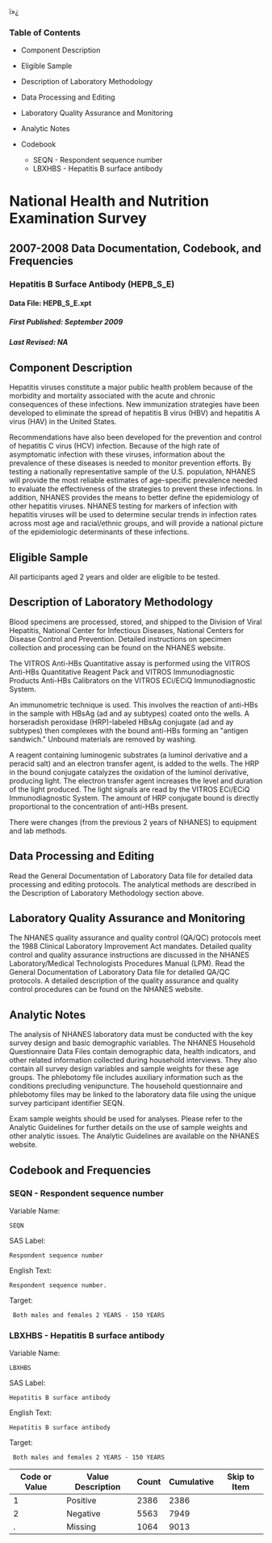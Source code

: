 ï»¿

### Table of Contents

  * Component Description
  * Eligible Sample
  * Description of Laboratory Methodology
  * Data Processing and Editing
  * Laboratory Quality Assurance and Monitoring
  * Analytic Notes
  * Codebook

    * SEQN - Respondent sequence number
    * LBXHBS - Hepatitis B surface antibody

# National Health and Nutrition Examination Survey

## 2007-2008 Data Documentation, Codebook, and Frequencies

### Hepatitis B Surface Antibody (HEPB_S_E)

####  Data File: HEPB_S_E.xpt

#####  First Published: September 2009

#####  Last Revised: NA

## Component Description

Hepatitis viruses constitute a major public health problem because of the
morbidity and mortality associated with the acute and chronic consequences of
these infections. New immunization strategies have been developed to eliminate
the spread of hepatitis B virus (HBV) and hepatitis A virus (HAV) in the
United States.

Recommendations have also been developed for the prevention and control of
hepatitis C virus (HCV) infection. Because of the high rate of asymptomatic
infection with these viruses, information about the prevalence of these
diseases is needed to monitor prevention efforts. By testing a nationally
representative sample of the U.S. population, NHANES will provide the most
reliable estimates of age-specific prevalence needed to evaluate the
effectiveness of the strategies to prevent these infections. In addition,
NHANES provides the means to better define the epidemiology of other hepatitis
viruses. NHANES testing for markers of infection with hepatitis viruses will
be used to determine secular trends in infection rates across most age and
racial/ethnic groups, and will provide a national picture of the epidemiologic
determinants of these infections.

## Eligible Sample

All participants aged 2 years and older are eligible to be tested.

## Description of Laboratory Methodology

Blood specimens are processed, stored, and shipped to the Division of Viral
Hepatitis, National Center for Infectious Diseases, National Centers for
Disease Control and Prevention. Detailed instructions on specimen collection
and processing can be found on the NHANES website.

The VITROS Anti-HBs Quantitative assay is performed using the VITROS Anti-HBs
Quantitative Reagent Pack and VITROS Immunodiagnostic Products Anti-HBs
Calibrators on the VITROS ECi/ECiQ Immunodiagnostic System.

An immunometric technique is used. This involves the reaction of anti-HBs in
the sample with HBsAg (ad and ay subtypes) coated onto the wells. A
horseradish peroxidase (HRP)-labeled HBsAg conjugate (ad and ay subtypes) then
complexes with the bound anti-HBs forming an "antigen sandwich." Unbound
materials are removed by washing.

A reagent containing luminogenic substrates (a luminol derivative and a
peracid salt) and an electron transfer agent, is added to the wells. The HRP
in the bound conjugate catalyzes the oxidation of the luminol derivative,
producing light. The electron transfer agent increases the level and duration
of the light produced. The light signals are read by the VITROS ECi/ECiQ
Immunodiagnostic System. The amount of HRP conjugate bound is directly
proportional to the concentration of anti-HBs present.

There were changes (from the previous 2 years of NHANES) to equipment and lab
methods.

## Data Processing and Editing

Read the General Documentation of Laboratory Data file for detailed data
processing and editing protocols. The analytical methods are described in the
Description of Laboratory Methodology section above.

## Laboratory Quality Assurance and Monitoring

The NHANES quality assurance and quality control (QA/QC) protocols meet the
1988 Clinical Laboratory Improvement Act mandates. Detailed quality control
and quality assurance instructions are discussed in the NHANES
Laboratory/Medical Technologists Procedures Manual (LPM). Read the General
Documentation of Laboratory Data file for detailed QA/QC protocols. A detailed
description of the quality assurance and quality control procedures can be
found on the NHANES website.

## Analytic Notes

The analysis of NHANES laboratory data must be conducted with the key survey
design and basic demographic variables. The NHANES Household Questionnaire
Data Files contain demographic data, health indicators, and other related
information collected during household interviews. They also contain all
survey design variables and sample weights for these age groups. The
phlebotomy file includes auxiliary information such as the conditions
precluding venipuncture. The household questionnaire and phlebotomy files may
be linked to the laboratory data file using the unique survey participant
identifier SEQN.

Exam sample weights should be used for analyses. Please refer to the Analytic
Guidelines for further details on the use of sample weights and other analytic
issues. The Analytic Guidelines are available on the NHANES website.

## Codebook and Frequencies

### SEQN - Respondent sequence number

Variable Name:

    SEQN
SAS Label:

    Respondent sequence number
English Text:

    Respondent sequence number.
Target:

     Both males and females 2 YEARS - 150 YEARS

### LBXHBS - Hepatitis B surface antibody

Variable Name:

    LBXHBS
SAS Label:

    Hepatitis B surface antibody
English Text:

    Hepatitis B surface antibody
Target:

     Both males and females 2 YEARS - 150 YEARS
Code or Value | Value Description | Count | Cumulative | Skip to Item  
---|---|---|---|---  
1 | Positive | 2386 | 2386 |   
2 | Negative | 5563 | 7949 |   
. | Missing | 1064 | 9013 | 

